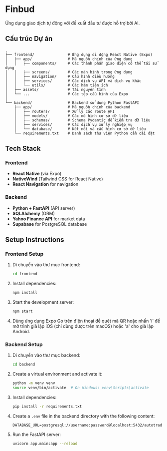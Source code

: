# Finbud

Ứng dụng giao dịch tự động với đề xuất đầu tư được hỗ trợ bởi AI.

## Cấu trúc Dự án

```
.
├── frontend/               # Ứng dụng di động React Native (Expo)
│   ├── app/                # Mã nguồn chính của ứng dụng
│   │   ├── components/     # Các thành phần giao diện có thể tái sử dụng
│   │   ├── screens/        # Các màn hình trong ứng dụng
│   │   ├── navigation/     # Cấu hình điều hướng
│   │   ├── services/       # Các dịch vụ API và dịch vụ khác
│   │   └── utils/          # Các hàm tiện ích
│   ├── assets/             # Tài nguyên tĩnh
│   └── ...                 # Các tệp cấu hình của Expo
│
└── backend/                # Backend sử dụng Python FastAPI
    ├── app/                # Mã nguồn chính của backend
    │   ├── routers/        # Xử lý các route API
    │   ├── models/         # Các mô hình cơ sở dữ liệu
    │   ├── schemas/        # Schema Pydantic để kiểm tra dữ liệu
    │   ├── services/       # Các dịch vụ xử lý nghiệp vụ
    │   └── database/       # Kết nối và cấu hình cơ sở dữ liệu
    └── requirements.txt    # Danh sách thư viện Python cần cài đặt
```

## Tech Stack

### Frontend

- **React Native** (via Expo)
- **NativeWind** (Tailwind CSS for React Native)
- **React Navigation** for navigation

### Backend

- **Python + FastAPI** (API server)
- **SQLAlchemy** (ORM)
- **Yahoo Finance API** for market data
- **Supabase** for PostgreSQL database

## Setup Instructions

### Frontend Setup

1. Di chuyển vào thư mục frontend:

   ```bash
   cd frontend
   ```

2. Install dependencies:

   ```bash
   npm install
   ```

3. Start the development server:

   ```bash
   npm start
   ```

4. Dùng ứng dụng Expo Go trên điện thoại để quét mã QR hoặc nhấn 'i' để mở trình giả lập iOS (chỉ dùng được trên macOS) hoặc 'a' cho giả lập Android.

### Backend Setup

1. Di chuyển vào thư mục backend:

   ```bash
   cd backend
   ```

2. Create a virtual environment and activate it:

   ```bash
   python -m venv venv
   source venv/bin/activate  # On Windows: venv\Scripts\activate
   ```

3. Install dependencies:

   ```bash
   pip install -r requirements.txt
   ```

4. Create a `.env` file in the backend directory with the following content:

   ```
   DATABASE_URL=postgresql://username:password@localhost:5432/autotrade
   ```

5. Run the FastAPI server:

   ```bash
   uvicorn app.main:app --reload
   ```
